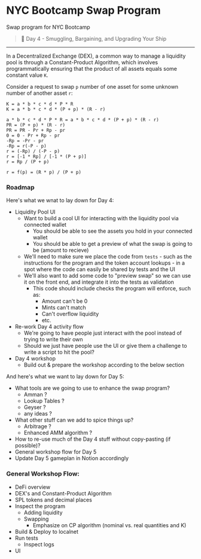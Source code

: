 # NYC Bootcamp Swap Program
Swap program for NYC Bootcamp

> 💎 Day 4 - Smuggling, Bargaining, and Upgrading Your Ship

---

In a Decentralized Exchange (DEX), a common way to manage a liquidity pool is through a Constant-Product Algorithm, which involves programmatically ensuring that the product of all assets equals some constant value `K`.  

Consider a request to swap `p` number of one asset for some unknown number of another asset `r`:
```
K = a * b * c * d * P * R
K = a * b * c * d * (P + p) * (R - r)

a * b * c * d * P * R = a * b * c * d * (P + p) * (R - r)
PR = (P + p) * (R - r)
PR = PR - Pr + Rp - pr
0 = 0 - Pr + Rp - pr
-Rp = -Pr - pr
-Rp = r(-P - p)
r = (-Rp) / (-P - p)
r = [-1 * Rp] / [-1 * (P + p)]
r = Rp / (P + p)

r = f(p) = (R * p) / (P + p)
```

### Roadmap
Here's what we wnat to lay down for Day 4:
* Liquidity Pool UI
    * Want to build a cool UI for interacting with the liquidity pool via connected wallet
        * You should be able to see the assets you hold in your connected wallet
        * You should be able to get a preview of what the swap is going to be (amount to recieve)
    * We'll need to make sure we place the code from `tests` - such as the instructions for the program and the token account lookups - in a spot where the code can easily be shared by tests and the UI
    * We'll also want to add some code to "preview swap" so we can use it on the front end, and integrate it into the tests as validation
        * This code should include checks the program will enforce, such as:
            * Amount can't be 0
            * Mints can't match
            * Can't overflow liquidity
            * etc.
* Re-work Day 4 activity flow
    * We're going to have people just interact with the pool instead of trying to write their own
    * Should we just have people use the UI or give them a challenge to write a script to hit the pool?
* Day 4 workshop
    * Build out & prepare the workshop according to the below section

And here's what we want to lay down for Day 5:
* What tools are we going to use to enhance the swap program?
    * Amman ?
    * Lookup Tables ?
    * Geyser ?
    * any ideas ?
* What other stuff can we add to spice things up?
    * Arbitrage ?
    * Enhanced AMM algorithm ?
* How to re-use much of the Day 4 stuff without copy-pasting (if possible)?
* General workshop flow for Day 5
* Update Day 5 gameplan in Notion accordingly

### General Workshop Flow:
* DeFi overview
* DEX's and Constant-Product Algorithm
* SPL tokens and decimal places
* Inspect the program
    * Adding liquidity
    * Swapping
        * Emphasize on CP algorithm (nominal vs. real quantities and K)
* Build & Deploy to localnet
* Run tests
    * Inspect logs
* UI